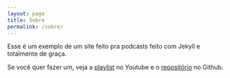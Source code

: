 ```yaml
---
layout: page
title: Sobre
permalink: /sobre/
---
```


Esse é um exemplo de um site feito pra podcasts feito com Jekyll e totalmente de graça.

Se você quer fazer um, veja a [playlist](https://www.youtube.com/playlist?list=PLCAPyD0Fga9Z7rxY8XkGzt6KU1lt3LyDy) no Youtube e o [repositório](https://github.com/Tashima42/podcast) no Github. 